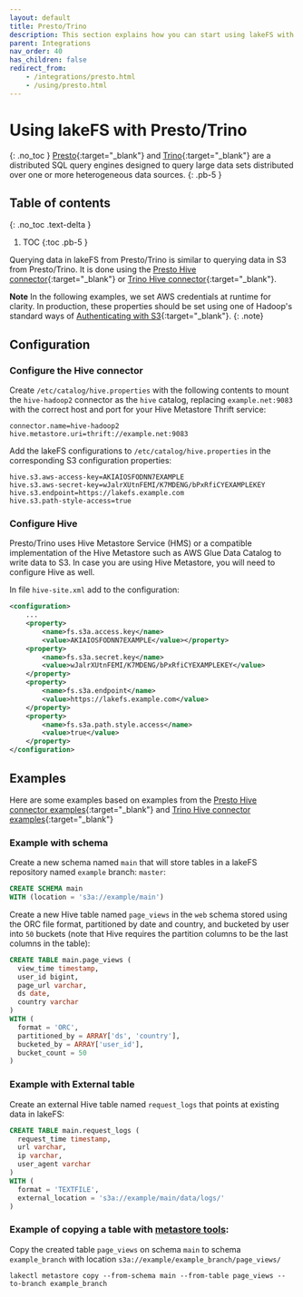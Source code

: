 ```yaml
---
layout: default
title: Presto/Trino
description: This section explains how you can start using lakeFS with Presto/Trino, an open-source distributed SQL query engine.
parent: Integrations
nav_order: 40
has_children: false
redirect_from:
    - /integrations/presto.html
    - /using/presto.html
---
```


# Using lakeFS with Presto/Trino

{: .no_toc }
[Presto](https://prestodb.io){:target="_blank"} and [Trino](https://trinodb.io){:target="_blank"} are a distributed SQL query engines designed to query large data sets distributed over one or more heterogeneous data sources.
{: .pb-5 }

## Table of contents

{: .no_toc .text-delta }

1. TOC
{:toc .pb-5 }

Querying data in lakeFS from Presto/Trino is similar to querying data in S3 from Presto/Trino. It is done using the [Presto Hive connector](https://prestodb.io/docs/current/connector/hive.html){:target="_blank"} or [Trino Hive connector](https://trino.io/docs/current/connector/hive.html){:target="_blank"}.

 **Note** 
In the following examples, we set AWS credentials at runtime for clarity. In production, these properties should be set using one of Hadoop's standard ways of [Authenticating with S3](https://hadoop.apache.org/docs/current/hadoop-aws/tools/hadoop-aws/index.html#Authenticating_with_S3){:target="_blank"}. 
 {: .note}

## Configuration

### Configure the Hive connector

Create `/etc/catalog/hive.properties` with the following contents to mount the `hive-hadoop2` connector as the `hive` catalog, replacing `example.net:9083` with the correct host and port for your Hive Metastore Thrift service:
```properties
connector.name=hive-hadoop2
hive.metastore.uri=thrift://example.net:9083
```

Add the lakeFS configurations to `/etc/catalog/hive.properties` in the corresponding S3 configuration properties:
```properties
hive.s3.aws-access-key=AKIAIOSFODNN7EXAMPLE
hive.s3.aws-secret-key=wJalrXUtnFEMI/K7MDENG/bPxRfiCYEXAMPLEKEY
hive.s3.endpoint=https://lakefs.example.com
hive.s3.path-style-access=true
```

### Configure Hive

Presto/Trino uses Hive Metastore Service (HMS) or a compatible implementation of the Hive Metastore such as AWS Glue Data Catalog to write data to S3.
In case you are using Hive Metastore, you will need to configure Hive as well.

In file `hive-site.xml` add to the configuration:
```xml
<configuration>
    ...
    <property>
        <name>fs.s3a.access.key</name>
        <value>AKIAIOSFODNN7EXAMPLE</value></property>
    <property>
        <name>fs.s3a.secret.key</name>
        <value>wJalrXUtnFEMI/K7MDENG/bPxRfiCYEXAMPLEKEY</value>
    </property>
    <property>
        <name>fs.s3a.endpoint</name>
        <value>https://lakefs.example.com</value>
    </property>
    <property>
        <name>fs.s3a.path.style.access</name>
        <value>true</value>
    </property>
</configuration>
```
 

## Examples

Here are some examples based on examples from the [Presto Hive connector examples](https://prestodb.io/docs/current/connector/hive.html#examples){:target="_blank"} and [Trino Hive connector examples](https://trino.io/docs/current/connector/hive.html#examples){:target="_blank"}

### Example with schema

Create a new schema named `main` that will store tables in a lakeFS repository named `example` branch: `master`:
```sql
CREATE SCHEMA main
WITH (location = 's3a://example/main')
```

Create a new Hive table named `page_views` in the `web` schema stored using the ORC file format,
 partitioned by date and country, and bucketed by user into `50` buckets (note that Hive requires the partition columns to be the last columns in the table):
```sql
CREATE TABLE main.page_views (
  view_time timestamp,
  user_id bigint,
  page_url varchar,
  ds date,
  country varchar
)
WITH (
  format = 'ORC',
  partitioned_by = ARRAY['ds', 'country'],
  bucketed_by = ARRAY['user_id'],
  bucket_count = 50
)
```

### Example with External table

Create an external Hive table named `request_logs` that points at existing data in lakeFS:

```sql
CREATE TABLE main.request_logs (
  request_time timestamp,
  url varchar,
  ip varchar,
  user_agent varchar
)
WITH (
  format = 'TEXTFILE',
  external_location = 's3a://example/main/data/logs/'
)
```

### Example of copying a table with [metastore tools](glue_hive_metastore.md):

Copy the created table `page_views` on schema `main` to schema `example_branch` with location `s3a://example/example_branch/page_views/` 
```shell
lakectl metastore copy --from-schema main --from-table page_views --to-branch example_branch 
```

